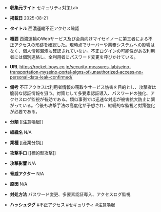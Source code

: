 - **収集元サイト**
セキュリティ対策Lab

- **掲載日**
2025-08-21

- **タイトル**
西濃運輸不正アクセス確認

- **概要**
西濃運輸のWebサービス及び会員向けマイセイノーに第三者による不正アクセスの形跡を確認した。現時点でサーバーや業務システムへの影響はなく、個人情報漏洩も確認されていない。不正ログインの可能性がある利用者には個別連絡し、全利用者にパスワード変更を呼びかけている。

- **URL**
https://rocket-boys.co.jp/security-measures-lab/seino-transportation-myseino-portal-signs-of-unauthorized-access-no-personal-data-leak-confirmed/

- **備考**
不正アクセスは利用者情報の窃取やサービス妨害を目的とし、攻撃者は脆弱な認証情報を狙う。対策として多要素認証導入、パスワードの強化、アクセスログ監視が有効である。類似事例では迅速な対応が被害拡大防止に繋がっている。今後も攻撃手法の高度化が予想され、継続的な監視と対策強化が必要である。

- **分類**
[[注意喚起]]

- **組織名**
N/A

- **業種**
[[産業分類]]

- **攻撃手口**
[[標的型攻撃]]

- **攻撃影響**
N/A

- **脅威アクター**
N/A

- **原因**
N/A

- **対処方法**
パスワード変更、多要素認証導入、アクセスログ監視

- **ハッシュタグ**
#不正アクセス #セキュリティ #注意喚起
